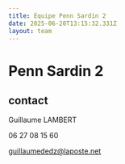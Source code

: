 ```yaml
---
title: Équipe Penn Sardin 2
date: 2025-06-20T13:15:32.331Z
layout: team
---
```


# Penn Sardin 2



## contact 

Guillaume LAMBERT

06 27 08 15 60

guillaumededz@laposte.net

